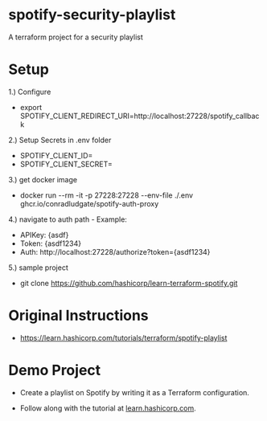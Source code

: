 # spotify-security-playlist
A terraform project for a security playlist

# Setup
1.) Configure 

- export SPOTIFY_CLIENT_REDIRECT_URI=http://localhost:27228/spotify_callback

2.) Setup Secrets in .env folder

- SPOTIFY_CLIENT_ID=
- SPOTIFY_CLIENT_SECRET=

3.) get docker image

- docker run --rm -it -p 27228:27228 --env-file ./.env ghcr.io/conradludgate/spotify-auth-proxy

4.) navigate to auth path - Example:

- APIKey: {asdf}
- Token:  {asdf1234}
- Auth:   http://localhost:27228/authorize?token={asdf1234}

5.) sample project

- git clone https://github.com/hashicorp/learn-terraform-spotify.git

# Original Instructions

- https://learn.hashicorp.com/tutorials/terraform/spotify-playlist

# Demo Project

- Create a playlist on Spotify by writing it as a Terraform configuration.

- Follow along with the tutorial at [learn.hashicorp.com](https://learn.hashicorp.com/tutorials/terraform/spotify-playlist).
